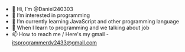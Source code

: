 - 👋 Hi, I’m @Daniel240303
- 👀 I’m interested in programming
- 🌱 I’m currently learning JavaScript and other programming language
- 💞️ When I learn to programming and we talking about job
- 📫 How to reach me / Here's my gmail - itsprogrammerdv2433@gmail.com

<!---
Daniel240303/Daniel240303 is a ✨ special ✨ repository because its `README.md` (this file) appears on your GitHub profile.
You can click the Preview link to take a look at your changes.
--->
